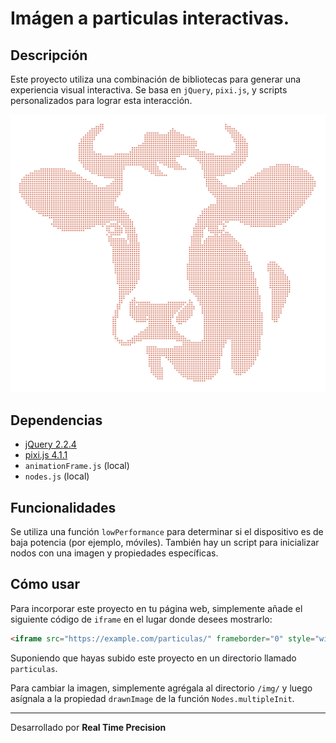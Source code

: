 # Imágen a particulas interactivas.

## Descripción
Este proyecto utiliza una combinación de bibliotecas para generar una experiencia visual interactiva. Se basa en `jQuery`, `pixi.js`, y scripts personalizados para lograr esta interacción.

![Descripción de la imagen](img/screenshot.png)


## Dependencias
- [jQuery 2.2.4](https://cdnjs.cloudflare.com/ajax/libs/jquery/2.2.4/jquery.min.js)
- [pixi.js 4.1.1](https://cdnjs.cloudflare.com/ajax/libs/pixi.js/4.1.1/pixi.min.js)
- `animationFrame.js` (local)
- `nodes.js` (local)

## Funcionalidades
Se utiliza una función `lowPerformance` para determinar si el dispositivo es de baja potencia (por ejemplo, móviles). También hay un script para inicializar nodos con una imagen y propiedades específicas.

## Cómo usar
Para incorporar este proyecto en tu página web, simplemente añade el siguiente código de `iframe` en el lugar donde desees mostrarlo:

```html
<iframe src="https://example.com/particulas/" frameborder="0" style="width: 100%; height: 100%;"></iframe>
```

Suponiendo que hayas subido este proyecto en un directorio llamado `particulas`.

Para cambiar la imagen, simplemente agrégala al directorio `/img/` y luego asígnala a la propiedad `drawnImage` de la función `Nodes.multipleInit`.

---
Desarrollado por **Real Time Precision**
